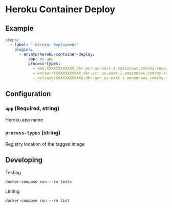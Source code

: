 # Heroku Container Deploy

## Example

```yml
steps:
  - label: ":heroku: Deployment"
    plugins:
      - envato/heroku-container-deploy:
          app: my-app
          process-types:
            - web:XXXXXXXXXXXX.dkr.ecr.us-east-1.amazonaws.com/my-repo/heroku-web-${BUILDKITE_COMMIT}
            - worker:XXXXXXXXXXXX.dkr.ecr.us-east-1.amazonaws.com/my-repo/heroku-worker-${BUILDKITE_COMMIT}
            - release:XXXXXXXXXXXX.dkr.ecr.us-east-1.amazonaws.com/my-repo/heroku-release-${BUILDKITE_COMMIT}
```

## Configuration

### `app` (Required, string)

Heroku app name

### `process-types` (string)

Registry location of the tagged image

## Developing

Testing

```shell
docker-compose run --rm tests
```

Linting

```shell
docker-compose run --rm lint
```
